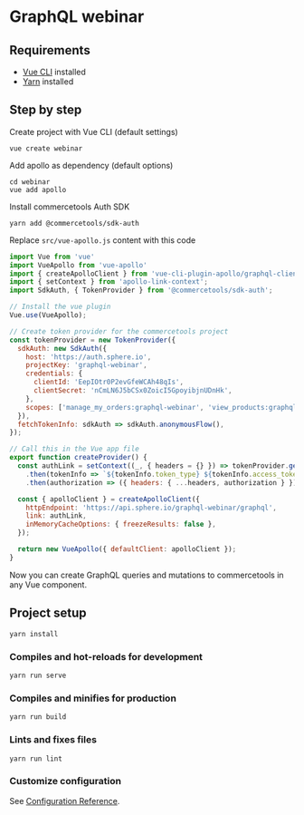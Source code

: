 # GraphQL webinar

## Requirements
- [Vue CLI](https://github.com/vuejs/vue-cli) installed
- [Yarn](https://yarnpkg.com/en/) installed

## Step by step

Create project with Vue CLI (default settings)
```
vue create webinar
```

Add apollo as dependency (default options)
```
cd webinar
vue add apollo
```
Install commercetools Auth SDK
```
yarn add @commercetools/sdk-auth
```
Replace `src/vue-apollo.js` content with this code
```javascript
import Vue from 'vue'
import VueApollo from 'vue-apollo'
import { createApolloClient } from 'vue-cli-plugin-apollo/graphql-client'
import { setContext } from 'apollo-link-context';
import SdkAuth, { TokenProvider } from '@commercetools/sdk-auth';

// Install the vue plugin
Vue.use(VueApollo);

// Create token provider for the commercetools project
const tokenProvider = new TokenProvider({
  sdkAuth: new SdkAuth({
    host: 'https://auth.sphere.io',
    projectKey: 'graphql-webinar',
    credentials: {
      clientId: 'EepIOtr0P2evGfeWCAh48qIs',
      clientSecret: 'nCmLN6J5bCSx0ZoicI5GpoyibjnUDnHk',
    },
    scopes: ['manage_my_orders:graphql-webinar', 'view_products:graphql-webinar'],
  }),
  fetchTokenInfo: sdkAuth => sdkAuth.anonymousFlow(),
});

// Call this in the Vue app file
export function createProvider() {
  const authLink = setContext((_, { headers = {} }) => tokenProvider.getTokenInfo()
    .then(tokenInfo => `${tokenInfo.token_type} ${tokenInfo.access_token}`)
    .then(authorization => ({ headers: { ...headers, authorization } })));

  const { apolloClient } = createApolloClient({
    httpEndpoint: 'https://api.sphere.io/graphql-webinar/graphql',
    link: authLink,
    inMemoryCacheOptions: { freezeResults: false },
  });

  return new VueApollo({ defaultClient: apolloClient });
}
```

Now you can create GraphQL queries and mutations to commercetools in any Vue component. 



## Project setup
```
yarn install
```

### Compiles and hot-reloads for development
```
yarn run serve
```

### Compiles and minifies for production
```
yarn run build
```

### Lints and fixes files
```
yarn run lint
```

### Customize configuration
See [Configuration Reference](https://cli.vuejs.org/config/).
